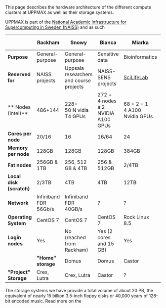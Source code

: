 This page describes the hardware architecture of the different compute clusters
at UPPMAX as well as their storage systems. 

UPPMAX is part of the [National Academic Infrastructure for
Supercomputing in Sweden (NAISS)](https://www.naiss.se/) and as such


| |Rackham|Snowy|Bianca|Miarka|UPPMAX Cloud|
|-------|-----|------|---|---|---|
|**Purpose**|General-purpose|General-purpose|Sensitive data|Bioinformatics|IaaS
|**Reserved for**|NAISS projects|Uppsala researchers and course projects|NAISS-SENS projects|[SciLifeLab](https://www.scilifelab.se/) | NAISS and local projects | 
|**  Nodes (Intel)**|486+144|228+ <br>50 N vidia T4 GPUs|272 +  <br>4 nodes á 2 <br>NVIDIA A100 GPUs| 68 + 2 + 1 <br> 4 A100 Nvidia GPUs  | 40 + <br> 20 A2 and 4 T4 Nvidia GPUs |
|**Cores per node**|20/16|16|16/64| 24 | 16
|**Memory per node**|128GB|128GB|128GB | 384GB |128/256GB |
|**Fat nodes**|256GB & 1TB| 256, 512 GB & 4TB| 256 & 512GB| 2/4TB| N/A
|**Local disk (scratch)**|2/3TB| 4TB| 4TB | 12TB | N/A
|**Network**|Infiniband FDR 56Gb/s| Infiniband FDR 40GB/s | ? | ? | 10GbE
|**Operating System**|CentOS 7| CentOS 7| CentOS 7| Rock Linux 8.5 | [Linux cloud image](https://cloud.snic.se/instances/) |
|**Login nodes**|Yes| No (reached from Rackham)|Yes (2 cores and 15 GB)| Yes | N/A
    |**"Home" storage**|Domus|Domus|Castor| ? | N/A
|**"Project" Storage**|Crex, Lutra|Crex, Lutra|Castor| ? | N/A

The storage systems we have provide a total volume of about 20 PB, the
equivalent of nearly 15 billion 3.5-inch floppy disks or 40,000 years of
128-bit encoded music. Read more on the

